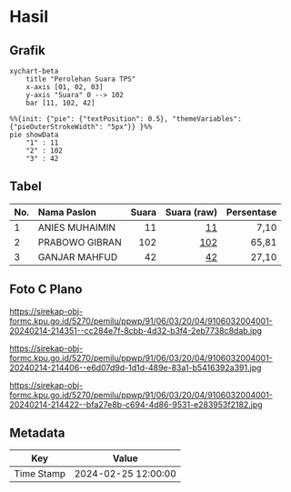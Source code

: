 # Hasil

## Grafik

```mermaid
xychart-beta
    title "Perolehan Suara TPS"
    x-axis [01, 02, 03]
    y-axis "Suara" 0 --> 102
    bar [11, 102, 42]
```

```mermaid
%%{init: {"pie": {"textPosition": 0.5}, "themeVariables": {"pieOuterStrokeWidth": "5px"}} }%%
pie showData
    "1" : 11
    "2" : 102
    "3" : 42
```

## Tabel

| No. | Nama Paslon    | Suara | Suara (raw) | Persentase |
|:--- |:-------------- | -----:| -----------:| ----------:|
| 1   | ANIES MUHAIMIN | 11    | [11][p-1]   | 7,10       |
| 2   | PRABOWO GIBRAN | 102   | [102][p-2]  | 65,81      |
| 3   | GANJAR MAHFUD  | 42    | [42][p-3]   | 27,10      |


[p-1]: https://github.com/gigit-pemilu/pemilu-2024-91-papua/blob/main/pilpres/hitung-suara/sub/91-papua/sub/06-biak-numfor/sub/03-biak-timur/sub/2004-woniki/sub/001-tps/sub/paslon-1.txt
[p-2]: https://github.com/gigit-pemilu/pemilu-2024-91-papua/blob/main/pilpres/hitung-suara/sub/91-papua/sub/06-biak-numfor/sub/03-biak-timur/sub/2004-woniki/sub/001-tps/sub/paslon-2.txt
[p-3]: https://github.com/gigit-pemilu/pemilu-2024-91-papua/blob/main/pilpres/hitung-suara/sub/91-papua/sub/06-biak-numfor/sub/03-biak-timur/sub/2004-woniki/sub/001-tps/sub/paslon-3.txt

## Foto C Plano

https://sirekap-obj-formc.kpu.go.id/5270/pemilu/ppwp/91/06/03/20/04/9106032004001-20240214-214351--cc284e7f-8cbb-4d32-b3f4-2eb7738c8dab.jpg

https://sirekap-obj-formc.kpu.go.id/5270/pemilu/ppwp/91/06/03/20/04/9106032004001-20240214-214406--e6d07d9d-1d1d-489e-83a1-b5416392a391.jpg

https://sirekap-obj-formc.kpu.go.id/5270/pemilu/ppwp/91/06/03/20/04/9106032004001-20240214-214422--bfa27e8b-c694-4d86-9531-e283953f2182.jpg


## Metadata

| Key        | Value               |
| ---------- | ------------------- |
| Time Stamp | 2024-02-25 12:00:00 |




